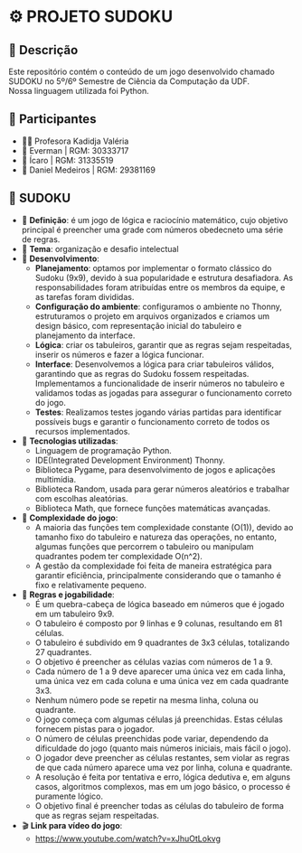 # ⚙️ PROJETO SUDOKU
 
## 📜 Descrição
Este repositório contém o conteúdo  de um jogo desenvolvido chamado SUDOKU no 5º/6º Semestre de Ciência da Computação da UDF.  
Nossa linguagem utilizada foi Python.

## 👥 Participantes
- 👩‍🏫 Profesora Kadidja Valéria
- 👤 Everman | RGM: 30333717
- 👤 Ícaro | RGM: 31335519
- 👤 Daniel Medeiros | RGM: 29381169


## 📘 SUDOKU
- 📖 **Definição**: é um jogo de lógica e raciocínio matemático, cujo objetivo principal é preencher uma grade com números obedecneto uma série de regras.
- 📖 **Tema**: organização e desafio intelectual
- 📖 **Desenvolvimento**:
   -  **Planejamento**: optamos por implementar o formato clássico do Sudoku (9x9), devido à sua popularidade e estrutura desafiadora. As responsabilidades foram atribuídas entre os membros da equipe, e as tarefas foram divididas.
   -  **Configuração do ambiente**: configuramos o ambiente no Thonny, estruturamos o projeto em arquivos organizados e criamos um design básico, com representação inicial do tabuleiro e planejamento da interface.
   -  **Lógica**: criar os tabuleiros, garantir que as regras sejam respeitadas, inserir os números e fazer a lógica funcionar.
   -  **Interface**: Desenvolvemos a lógica para criar tabuleiros válidos, garantindo que as regras do Sudoku fossem respeitadas. Implementamos a funcionalidade de inserir números no tabuleiro e validamos todas as jogadas para assegurar o funcionamento correto do jogo.
   -  **Testes**: Realizamos testes jogando várias partidas para identificar possíveis bugs e garantir o funcionamento correto de todos os recursos implementados.
- 📖 **Tecnologias utilizadas**:
   -  Linguagem de programação Python.
   -  IDE(Integrated Development Environment) Thonny.
   -  Biblioteca Pygame, para desenvolvimento de jogos e aplicações multimídia.
   -  Biblioteca Random, usada para gerar números aleatórios e trabalhar com escolhas aleatórias.
   -  Biblioteca Math, que fornece funções matemáticas avançadas.
- 📖 **Complexidade do jogo**:
   -  A maioria das funções tem complexidade constante (O(1)), devido ao tamanho fixo do tabuleiro e natureza das operações, no entanto, algumas funções que percorrem o tabuleiro ou manipulam quadrantes podem ter complexidade O(n^2).
   -  A gestão da complexidade foi feita de maneira estratégica para garantir eficiência, principalmente considerando que o tamanho é fixo e relativamente pequeno.
- 📖 **Regras e jogabilidade**:
   -  É um quebra-cabeça de lógica baseado em números que é jogado em um tabuleiro 9x9.
   -  O tabuleiro é composto por 9 linhas e 9 colunas, resultando em 81 células.
   -  O tabuleiro é subdivido em 9 quadrantes de 3x3 células, totalizando 27 quadrantes.
   -  O objetivo é preencher as células vazias com números de 1 a 9.
   -  Cada número de 1 a 9 deve aparecer uma única vez em cada linha, uma única vez em cada coluna e uma única vez em cada quadrante 3x3.
   -  Nenhum número pode se repetir na mesma linha, coluna ou quadrante.
   -  O jogo começa com algumas células já preenchidas. Estas células fornecem pistas para o jogador.
   -  O número de células preenchidas pode variar, dependendo da dificuldade do jogo (quanto mais números iniciais, mais fácil o jogo).
   -  O jogador deve preencher as células restantes, sem violar as regras de que cada número aparece uma vez por linha, coluna e quadrante.
   -  A resolução é feita por tentativa e erro, lógica dedutiva e, em alguns casos, algoritmos complexos, mas em um jogo básico, o processo é puramente lógico.
   -  O objetivo final é preencher todas as células do tabuleiro de forma que as regras sejam respeitadas.
- 🎬 **Link para vídeo do jogo**:
   -  https://www.youtube.com/watch?v=xJhuOtLokvg


